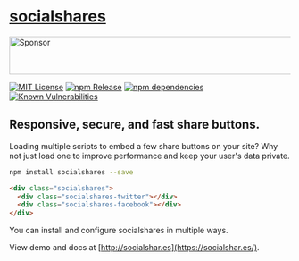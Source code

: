 # [socialshares](https://socialshar.es/)

<a target='_blank' rel='nofollow' href='https://app.codesponsor.io/link/wQPFrJcpEE8Ur3UBbfFJbqza/socialshares/buttons'>
  <img alt='Sponsor' width='888' height='68' src='https://app.codesponsor.io/embed/wQPFrJcpEE8Ur3UBbfFJbqza/socialshares/buttons.svg' />
</a>

[![MIT License](https://img.shields.io/github/license/socialshares/buttons.svg)](https://tldrlegal.com/license/mit-license)
[![npm Release](https://img.shields.io/npm/v/socialshares.svg)](https://www.npmjs.com/package/socialshares)
[![npm dependencies](https://david-dm.org/socialshares/buttons.svg)](https://david-dm.org/socialshares/buttons)
[![Known Vulnerabilities](https://snyk.io/test/npm/socialshares/badge.svg)](https://snyk.io/test/npm/socialshares)

## Responsive, secure, and fast share buttons.

Loading multiple scripts to embed a few share buttons on your site? Why not just load one to improve performance and keep your user's data private.

```sh
npm install socialshares --save
```

```html
<div class="socialshares">
  <div class="socialshares-twitter"></div>
  <div class="socialshares-facebook"></div>
</div>
```

You can install and configure socialshares in multiple ways.

View demo and docs at [http://socialshar.es](https://socialshar.es/).
